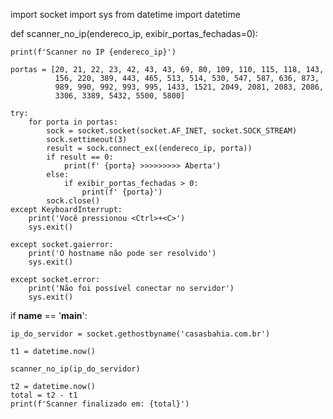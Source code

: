 import socket
import sys
from datetime import datetime


def scanner_no_ip(endereco_ip, exibir_portas_fechadas=0):

    print(f'Scanner no IP {endereco_ip}')

    portas = [20, 21, 22, 23, 42, 43, 43, 69, 80, 109, 110, 115, 118, 143,
              156, 220, 389, 443, 465, 513, 514, 530, 547, 587, 636, 873,
              989, 990, 992, 993, 995, 1433, 1521, 2049, 2081, 2083, 2086,
              3306, 3389, 5432, 5500, 5800]

    try:
        for porta in portas:
            sock = socket.socket(socket.AF_INET, socket.SOCK_STREAM)
            sock.settimeout(3)
            result = sock.connect_ex((endereco_ip, porta))
            if result == 0:
                print(f' {porta} >>>>>>>>> Aberta')
            else:
                if exibir_portas_fechadas > 0:
                    print(f' {porta}')
            sock.close()
    except KeyboardInterrupt:
        print('Você pressionou <Ctrl>+<C>')
        sys.exit()

    except socket.gaierror:
        print('O hostname não pode ser resolvido')
        sys.exit()

    except socket.error:
        print('Não foi possível conectar no servidor')
        sys.exit()


if __name__ == '__main__':

    ip_do_servidor = socket.gethostbyname('casasbahia.com.br')

    t1 = datetime.now()

    scanner_no_ip(ip_do_servidor)

    t2 = datetime.now()
    total = t2 - t1
    print(f'Scanner finalizado em: {total}')
